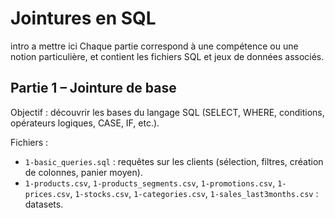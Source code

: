 # Jointures en SQL

intro a mettre ici
Chaque partie correspond à une compétence ou une notion particulière, et contient les fichiers SQL et jeux de données associés.

## Partie 1 – Jointure de base

Objectif : découvrir les bases du langage SQL (SELECT, WHERE, conditions, opérateurs logiques, CASE, IF, etc.).

Fichiers :
- `1-basic_queries.sql` : requêtes sur les clients (sélection, filtres, création de colonnes, panier moyen).
- `1-products.csv`, `1-products_segments.csv`, `1-promotions.csv`, `1-prices.csv`, `1-stocks.csv`, `1-categories.csv`, `1-sales_last3months.csv` : datasets.
